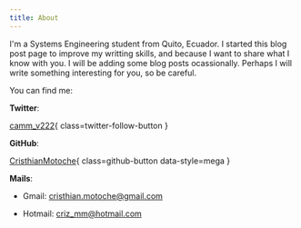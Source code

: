 ```yaml
---
title: About
---
```


I'm a Systems Engineering student from Quito, Ecuador. I started this blog post page
to improve my writting skills, and because I want to share what I know with you.
I will be adding some blog posts ocassionally. Perhaps I will write something
interesting for you, so be careful.

You can find me:

**Twitter**:

[camm_v222](https://twitter.com/camm_v222){ class=twitter-follow-button }

**GitHub**:

[CristhianMotoche](https://github.com/CristhianMotoche){ class=github-button data-style=mega }

**Mails**:

- Gmail: [cristhian.motoche@gmail.com](mailto:cristhian.motoche@gmail.com)

- Hotmail: [criz_mm@hotmail.com](mailto:criz_mm@hotmail)
